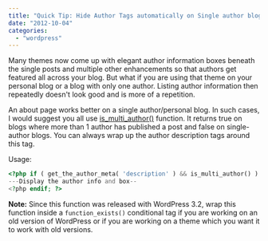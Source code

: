 ```yaml
---
title: "Quick Tip: Hide Author Tags automatically on Single author blogs"
date: "2012-10-04"
categories: 
  - "wordpress"
---
```


Many themes now come up with elegant author information boxes beneath the single posts and multiple other enhancements so that authors get featured all across your blog. But what if you are using that theme on your personal blog or a blog with only one author. Listing author information then repeatedly doesn't look good and is more of a repetition. 

An about page works better on a single author/personal blog. In such cases, I would suggest you all use [is\_multi\_author()](http://codex.wordpress.org/Function_Reference/is_multi_author) function. It returns true on blogs where more than 1 author has published a post and false on single-author blogs. You can always wrap up the author description tags around this tag.

Usage:

```php
<?php if ( get_the_author_meta( 'description' ) && is_multi_author() ) : ?>
---Display the author info and box--
<?php endif; ?>
```

**Note:** Since this function was released with WordPress 3.2, wrap this function inside a `function_exists()` conditional tag if you are working on an old version of WordPress or if you are working on a theme which you want it to work with old versions.
